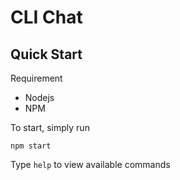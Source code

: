 # CLI Chat

## Quick Start

Requirement
- Nodejs
- NPM

To start, simply run
```console
npm start
```

Type `help` to view available commands